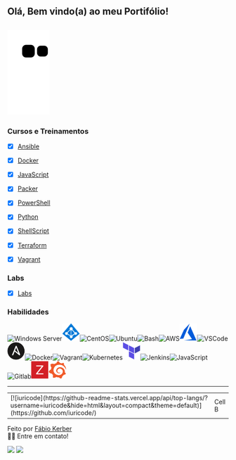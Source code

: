 Olá, Bem vindo(a) ao meu Portifólio!<br>
---
![Snake animation](https://github.com/fabiokerber/fabiokerber/blob/output/github-contribution-grid-snake.svg)
---

### Cursos e Treinamentos

- [x] [Ansible](https://github.com/fabiokerber/Ansible)
- [x] [Docker](https://github.com/fabiokerber/Docker)
- [x] [JavaScript](https://github.com/fabiokerber/JavaScript)
- [x] [Packer](https://github.com/fabiokerber/Packer)
- [x] [PowerShell](https://github.com/fabiokerber/PowerShell)
- [x] [Python](https://github.com/fabiokerber/Python)
- [x] [ShellScript](https://github.com/fabiokerber/ShellScript)
- [x] [Terraform](https://github.com/fabiokerber/Terraform)
- [x] [Vagrant](https://github.com/fabiokerber/Vagrant)


### Labs
- [x] [Labs](https://github.com/fabiokerber/lab)


### Habilidades

<img src="https://cdn.jsdelivr.net/gh/devicons/devicon/icons/windows8/windows8-original.svg" alt="Windows Server" width="40" height="40"/><img src="https://github.com/fabiokerber/lab/blob/main/icons/active-directory.svg" alt="Active Directory" width="40" height="40"/><img src="https://cdn.jsdelivr.net/gh/devicons/devicon/icons/centos/centos-original.svg" alt="CentOS" width="40" height="40"/><img src="https://cdn.jsdelivr.net/gh/devicons/devicon/icons/ubuntu/ubuntu-plain.svg" alt="Ubuntu" width="40" height="40"/><img src="https://cdn.jsdelivr.net/gh/devicons/devicon/icons/bash/bash-original.svg" alt="Bash" width="40" height="40"/><img src="https://cdn.jsdelivr.net/gh/devicons/devicon/icons/amazonwebservices/amazonwebservices-original.svg" alt="AWS" width="40" height="40"/><img src="https://github.com/fabiokerber/lab/blob/main/icons/microsoft-azure-icon.svg" alt="Azure" width="40" height="40"/><img src="https://cdn.jsdelivr.net/gh/devicons/devicon/icons/vscode/vscode-original.svg" alt="VSCode" width="40" height="40"/><img src="https://github.com/fabiokerber/lab/blob/main/icons/ansible-icon.svg" alt="Ansible" width="40" height="40"/><img src="https://cdn.jsdelivr.net/gh/devicons/devicon/icons/docker/docker-original.svg" alt="Docker" width="40" height="40"/><img src="https://cdn.jsdelivr.net/gh/devicons/devicon/icons/vagrant/vagrant-original.svg" alt="Vagrant" width="40" height="40"/><img src="https://cdn.jsdelivr.net/gh/devicons/devicon/icons/kubernetes/kubernetes-plain.svg" alt="Kubernetes" width="40" height="40"/><img src="https://github.com/fabiokerber/lab/blob/main/icons/terraform-icon.svg" alt="Terraform" width="40" height="40"/><img src="https://cdn.jsdelivr.net/gh/devicons/devicon/icons/jenkins/jenkins-original.svg" alt="Jenkins" width="40" height="40"/><img src="https://cdn.jsdelivr.net/gh/devicons/devicon/icons/javascript/javascript-original.svg" alt="JavaScript" width="40" height="40"/><img src="https://cdn.jsdelivr.net/gh/devicons/devicon/icons/gitlab/gitlab-original.svg" alt="Gitlab" width="40" height="40"/><img src="https://github.com/fabiokerber/lab/blob/main/icons/zabbix-icon.svg" alt="Zabbix" width="40" height="40"/><img src="https://github.com/fabiokerber/lab/blob/main/icons/grafana-icon.svg" alt="Grafana" width="40" height="40"/>

---

<table>
  <tr>
    <td>[![iuricode](https://github-readme-stats.vercel.app/api/top-langs/?username=iuricode&hide=html&layout=compact&theme=default)](https://github.com/iuricode/)</td>
    <td>Cell B</td>
  </tr>
</table>

Feito por [Fábio Kerber](https://www.linkedin.com/in/fabiokerber/)<br> 
👋🏽 Entre em contato!

<div>
<a href = "mailto:fabio.kerber@gmail.com"><img src="https://img.shields.io/badge/Gmail-D14836?style=for-the-badge&logo=gmail&logoColor=white" target="_blank"></a>
<a href="https://www.linkedin.com/in/fabiokerber/" target="_blank"><img src="https://img.shields.io/badge/-LinkedIn-%230077B5?style=for-the-badge&logo=linkedin&logoColor=white" target="_blank"></a>   
</div>
